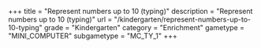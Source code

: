 +++
title = "Represent numbers up to 10 (typing)"
description = "Represent numbers up to 10 (typing)"
url = "/kindergarten/represent-numbers-up-to-10-typing"
grade = "Kindergarten"
category = "Enrichment"
gametype = "MINI_COMPUTER"
subgametype = "MC_TY_1"
+++